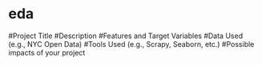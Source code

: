 # eda

#Project Title
#Description
#Features and Target Variables
#Data Used (e.g., NYC Open Data)
#Tools Used (e.g., Scrapy, Seaborn, etc.)
#Possible impacts of your project
